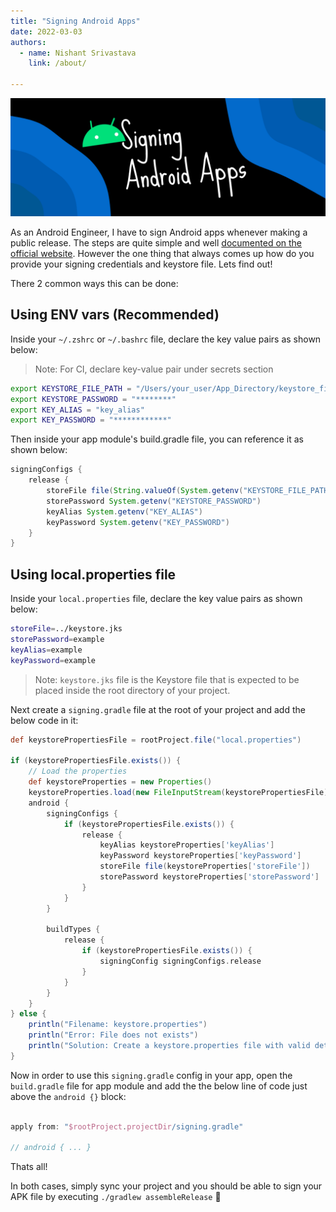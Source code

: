 ```yaml
---
title: "Signing Android Apps"
date: 2022-03-03
authors:
  - name: Nishant Srivastava
    link: /about/

---
```


![Banner](banner.png)

As an Android Engineer, I have to sign Android apps whenever making a public release. The steps are quite simple and well [documented on the official website](https://developer.android.com/studio/publish/app-signing). However the one thing that always comes up how do you provide your signing credentials and keystore file. Lets find out!

<!--more-->

There 2 common ways this can be done:

## Using ENV vars (Recommended)

Inside your `~/.zshrc` or `~/.bashrc` file, declare the key value pairs as shown below:

> Note: For CI, declare key-value pair under secrets section

```sh
export KEYSTORE_FILE_PATH = "/Users/your_user/App_Directory/keystore_file.keystore"
export KEYSTORE_PASSWORD = "********"
export KEY_ALIAS = "key_alias"
export KEY_PASSWORD = "************"
```

Then inside your app module's build.gradle file, you can reference it as shown below:

```groovy
signingConfigs {
    release {
        storeFile file(String.valueOf(System.getenv("KEYSTORE_FILE_PATH")))
        storePassword System.getenv("KEYSTORE_PASSWORD")
        keyAlias System.getenv("KEY_ALIAS")
        keyPassword System.getenv("KEY_PASSWORD")
    }
}
```

## Using local.properties file

Inside your `local.properties` file, declare the key value pairs as shown below:

```sh
storeFile=../keystore.jks
storePassword=example
keyAlias=example
keyPassword=example
```

> Note: `keystore.jks` file is the Keystore file that is expected to be placed inside the root directory of your project.

Next create a `signing.gradle` file at the root of your project and add the below code in it:

```groovy
def keystorePropertiesFile = rootProject.file("local.properties")

if (keystorePropertiesFile.exists()) {
	// Load the properties
	def keystoreProperties = new Properties()
	keystoreProperties.load(new FileInputStream(keystorePropertiesFile))
	android {
		signingConfigs {
			if (keystorePropertiesFile.exists()) {
				release {
					keyAlias keystoreProperties['keyAlias']
					keyPassword keystoreProperties['keyPassword']
					storeFile file(keystoreProperties['storeFile'])
					storePassword keystoreProperties['storePassword']
				}
			}
		}

		buildTypes {
			release {
				if (keystorePropertiesFile.exists()) {
					signingConfig signingConfigs.release
				}
			}
		}
	}
} else {
	println("Filename: keystore.properties")
	println("Error: File does not exists")
	println("Solution: Create a keystore.properties file with valid details under keystore directory at the root of your project")
}
```

Now in order to use this `signing.gradle` config in your app, open the `build.gradle` file for app module and add the the below line of code just above the `android {}` block:

```groovy

apply from: "$rootProject.projectDir/signing.gradle"

// android { ... }
```

Thats all!

In both cases, simply sync your project and you should be able to sign your APK file by executing `./gradlew assembleRelease` 🎉
